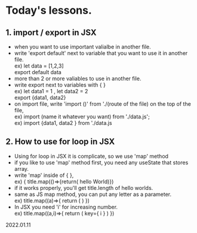 # Today's lessons.

## 1. import / export in JSX

- when you want to use important valialbe in another file.
- write 'export default' next to variable that you want to use it in another file. 
 <br> ex) let data = [1,2,3]
 <br> export default data
- more than 2 or more valiables to use in another file.
- write export next to variables with { }
<br> ex) let data1 = 1 , let data2 = 2 
<br> export {data1, data2}
- on import file, write 'import ()' from './(route of the file) on the top of the file,
<br> ex) import (name it whatever you want) from './data.js';
<br> ex) import {data1, data2 } from './data.js
 
 ## 2. How to use for loop in JSX
 
 - Using for loop in JSX it is complicate, so we use 'map' method
 - if you like to use 'map' method first, you need any useState that stores array.
 - write 'map' inside of { },
 <br> ex) { title.map(()=>{return( hello World)})
 - if it works properly, you'll get title.length of hello worlds.
 - same as JS map method, you can put any letter as a parameter. 
<br> ex) title.map((a)=>{ return ( ) })
 - In JSX you need 'i' for increasing number.
<br> ex) title.map((a,i)=>{ return ( key={ i } ) })



 2022.01.11


